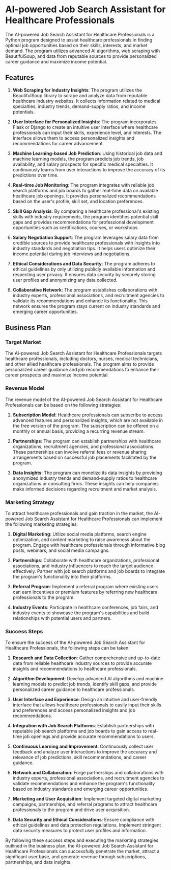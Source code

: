 # AI-powered Job Search Assistant for Healthcare Professionals

The AI-powered Job Search Assistant for Healthcare Professionals is a Python program designed to assist healthcare professionals in finding optimal job opportunities based on their skills, interests, and market demand. The program utilizes advanced AI algorithms, web scraping with BeautifulSoup, and data from reputable sources to provide personalized career guidance and maximize income potential.

## Features

1. **Web Scraping for Industry Insights**: The program utilizes the BeautifulSoup library to scrape and analyze data from reputable healthcare industry websites. It collects information related to medical specialties, industry trends, demand-supply ratios, and income potentials.

2. **User Interface for Personalized Insights**: The program incorporates Flask or Django to create an intuitive user interface where healthcare professionals can input their skills, experience level, and interests. The interface allows them to access personalized insights and recommendations for career advancement.

3. **Machine Learning-based Job Prediction**: Using historical job data and machine learning models, the program predicts job trends, job availability, and salary prospects for specific medical specialties. It continuously learns from user interactions to improve the accuracy of its predictions over time.

4. **Real-time Job Monitoring**: The program integrates with reliable job search platforms and job boards to gather real-time data on available healthcare job openings. It provides personalized recommendations based on the user's profile, skill set, and location preferences.

5. **Skill Gap Analysis**: By comparing a healthcare professional's existing skills with industry requirements, the program identifies potential skill gaps and provides recommendations for professional development opportunities such as certifications, courses, or workshops.

6. **Salary Negotiation Support**: The program leverages salary data from credible sources to provide healthcare professionals with insights into industry standards and negotiation tips. It helps users optimize their income potential during job interviews and negotiations.

7. **Ethical Considerations and Data Security**: The program adheres to ethical guidelines by only utilizing publicly available information and respecting user privacy. It ensures data security by securely storing user profiles and anonymizing any data collected.

8. **Collaborative Network**: The program establishes collaborations with industry experts, professional associations, and recruitment agencies to validate its recommendations and enhance its functionality. This network ensures the program stays current on industry standards and emerging career opportunities.

## Business Plan

### Target Market

The AI-powered Job Search Assistant for Healthcare Professionals targets healthcare professionals, including doctors, nurses, medical technicians, and other allied healthcare professionals. The program aims to provide personalized career guidance and job recommendations to enhance their career prospects and maximize income potential.

### Revenue Model

The revenue model of the AI-powered Job Search Assistant for Healthcare Professionals can be based on the following strategies:

1. **Subscription Model**: Healthcare professionals can subscribe to access advanced features and personalized insights, which are not available in the free version of the program. The subscription can be offered on a monthly or annual basis, providing a recurring revenue stream.

2. **Partnerships**: The program can establish partnerships with healthcare organizations, recruitment agencies, and professional associations. These partnerships can involve referral fees or revenue sharing arrangements based on successful job placements facilitated by the program.

3. **Data Insights**: The program can monetize its data insights by providing anonymized industry trends and demand-supply ratios to healthcare organizations or consulting firms. These insights can help companies make informed decisions regarding recruitment and market analysis.

### Marketing Strategy

To attract healthcare professionals and gain traction in the market, the AI-powered Job Search Assistant for Healthcare Professionals can implement the following marketing strategies:

1. **Digital Marketing**: Utilize social media platforms, search engine optimization, and content marketing to raise awareness about the program. Engage with healthcare professionals through informative blog posts, webinars, and social media campaigns.

2. **Partnerships**: Collaborate with healthcare organizations, professional associations, and industry influencers to reach the target audience effectively. Partner with job search platforms and job boards to integrate the program's functionality into their platforms.

3. **Referral Program**: Implement a referral program where existing users can earn incentives or premium features by referring new healthcare professionals to the program.

4. **Industry Events**: Participate in healthcare conferences, job fairs, and industry events to showcase the program's capabilities and build relationships with potential users and partners.

### Success Steps

To ensure the success of the AI-powered Job Search Assistant for Healthcare Professionals, the following steps can be taken:

1. **Research and Data Collection**: Gather comprehensive and up-to-date data from reliable healthcare industry sources to provide accurate insights and recommendations to healthcare professionals.

2. **Algorithm Development**: Develop advanced AI algorithms and machine learning models to predict job trends, identify skill gaps, and provide personalized career guidance to healthcare professionals.

3. **User Interface and Experience**: Design an intuitive and user-friendly interface that allows healthcare professionals to easily input their skills and preferences and access personalized insights and job recommendations.

4. **Integration with Job Search Platforms**: Establish partnerships with reputable job search platforms and job boards to gain access to real-time job openings and provide accurate recommendations to users.

5. **Continuous Learning and Improvement**: Continuously collect user feedback and analyze user interactions to improve the accuracy and relevance of job predictions, skill recommendations, and career guidance.

6. **Network and Collaboration**: Forge partnerships and collaborations with industry experts, professional associations, and recruitment agencies to validate recommendations and enhance the program's functionality based on industry standards and emerging career opportunities.

7. **Marketing and User Acquisition**: Implement targeted digital marketing campaigns, partnerships, and referral programs to attract healthcare professionals to the program and drive user acquisition.

8. **Data Security and Ethical Considerations**: Ensure compliance with ethical guidelines and data protection regulations. Implement stringent data security measures to protect user profiles and information.

By following these success steps and executing the marketing strategies outlined in the business plan, the AI-powered Job Search Assistant for Healthcare Professionals can successfully penetrate the market, attract a significant user base, and generate revenue through subscriptions, partnerships, and data insights.